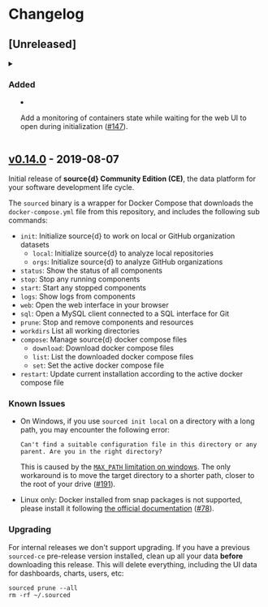 # Changelog

## [Unreleased]
<details>
  <summary>

### Added

- Add a monitoring of containers state while waiting for the web UI to open during initialization ([#147](https://github.com/src-d/sourced-ce/issues/147)).

  </summary>

### Changed

- Refactor of the `status` command ([#203](https://github.com/src-d/sourced-ce/issues/203)):
  - `sourced status components` shows the previous output of `sourced status`
  - `sourced status workdirs` replaces `sourced workdirs`
  - `sourced status config` shows the contents of the Docker Compose environment variables. This is useful, for example, to check if the active working directory was configured to include or skip forks when downloading the data from GitHub
  - `sourced status all` shows all of the above

</details>

## [v0.14.0](https://github.com/src-d/sourced-ce/releases/tag/v0.14.0) - 2019-08-07

Initial release of **source{d} Community Edition (CE)**, the data platform for your software development life cycle.

The `sourced` binary is a wrapper for Docker Compose that downloads the `docker-compose.yml` file from this repository, and includes the following sub commands:

- `init`: Initialize source{d} to work on local or GitHub organization datasets
  - `local`: Initialize source{d} to analyze local repositories
  - `orgs`: Initialize source{d} to analyze GitHub organizations
- `status`: Show the status of all components
- `stop`: Stop any running components
- `start`: Start any stopped components
- `logs`: Show logs from components
- `web`: Open the web interface in your browser
- `sql`: Open a MySQL client connected to a SQL interface for Git
- `prune`: Stop and remove components and resources
- `workdirs` List all working directories
- `compose`: Manage source{d} docker compose files
  - `download`: Download docker compose files
  - `list`: List the downloaded docker compose files
  - `set`: Set the active docker compose file
- `restart`: Update current installation according to the active docker compose file

### Known Issues

- On Windows, if you use `sourced init local` on a directory with a long path, you may encounter the following error:
  ```
  Can't find a suitable configuration file in this directory or any
  parent. Are you in the right directory?
  ```

  This is caused by the [`MAX_PATH` limitation on windows](https://docs.microsoft.com/en-us/windows/win32/fileio/naming-a-file#maximum-path-length-limitation). The only workaround is to move the target directory to a shorter path, closer to the root of your drive ([#191](https://github.com/src-d/sourced-ce/issues/191)).

- Linux only: Docker installed from snap packages is not supported, please install it following [the official documentation](https://docs.docker.com/install/) ([#78](https://github.com/src-d/sourced-ce/issues/78)).

### Upgrading

For internal releases we don't support upgrading. If you have a previous `sourced-ce` pre-release version installed, clean up all your data **before** downloading this release. This will delete everything, including the UI data for dashboards, charts, users, etc:

```shell
sourced prune --all
rm -rf ~/.sourced
```
